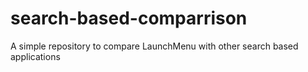# search-based-comparrison
A simple repository to compare LaunchMenu with other search based applications
